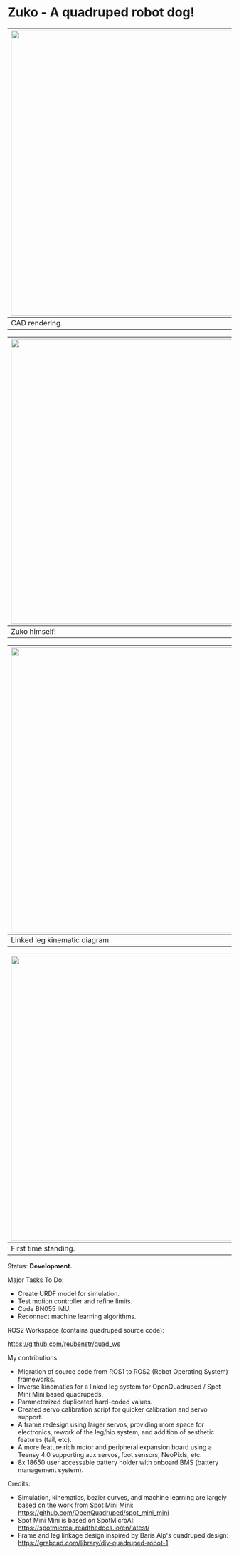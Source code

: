 # Zuko - A quadruped robot dog!

<img src="https://github.com/reubenstr/Zuko/blob/main/images/zuko-render-side.png" width="640"> | 
------------ | 
CAD rendering. |

<img src="https://github.com/reubenstr/Zuko/blob/main/images/zuko-australian-shepard-mini.jpg" width="640"> | 
------------ | 
Zuko himself! |

<img src="https://github.com/reubenstr/Zuko/blob/main/diagrams/linked-leg-kinematic-dragram.png" width="640"> | 
------------ | 
Linked leg kinematic diagram. |

<img src="https://github.com/reubenstr/Zuko/blob/main/images/zuko-first-standing-on-power.jpg" width="640"> | 
------------ | 
First time standing. |


Status: **Development.**   


Major Tasks To Do:
- Create URDF model for simulation.
- Test motion controller and refine limits.
- Code BN055 IMU.
- Reconnect machine learning algorithms.

ROS2 Workspace (contains quadruped source code): 

https://github.com/reubenstr/quad_ws



My contributions:
- Migration of source code from ROS1 to ROS2 (Robot Operating System) frameworks.
- Inverse kinematics for a linked leg system for OpenQuadruped / Spot Mini Mini based quadrupeds.
- Parameterized duplicated hard-coded values.
- Created servo calibration script for quicker calibration and servo support.
- A frame redesign using larger servos, providing more space for electronics, rework of the leg/hip system, and addition of aesthetic features (tail, etc).
- A more feature rich motor and peripheral expansion board using a Teensy 4.0 supporting aux servos, foot sensors, NeoPixls, etc.
- 8x 18650 user accessable battery holder with onboard BMS (battery management system). 
 
Credits:
- Simulation, kinematics, bezier curves, and machine learning are largely based on the work from Spot Mini Mini: https://github.com/OpenQuadruped/spot_mini_mini 
- Spot Mini Mini is based on SpotMicroAI: https://spotmicroai.readthedocs.io/en/latest/
- Frame and leg linkage design inspired by Baris Alp's quadruped design: https://grabcad.com/library/diy-quadruped-robot-1
